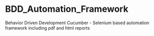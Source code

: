 # BDD_Automation_Framework
Behavior Driven Development Cucumber - Selenium based automation framework including pdf and html reports
